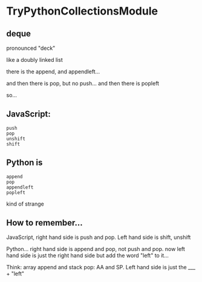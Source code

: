 # TryPythonCollectionsModule


## deque

pronounced "deck"

like a doubly linked list

there is the append, and appendleft...

and then there is pop, but no push...
and then there is popleft

so...

## JavaScript:

    push
    pop
    unshift
    shift

## Python is

    append
    pop
    appendleft
    popleft

kind of strange

## How to remember...

JavaScript, right hand side is push and pop.
Left hand side is shift, unshift

Python... right hand side is append and pop, not push and pop.
now left hand side is just the right hand side but add the word "left" to it...

Think: array append and stack pop: AA and SP.  Left hand side is just the ___ + "left"
